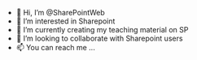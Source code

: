 - 👋 Hi, I’m @SharePointWeb
- 👀 I’m interested in Sharepoint 
- 🌱 I’m currently creating my teaching material on SP
- 💞️ I’m looking to collaborate with Sharepoint users 
- 📫 You can reach me ...

<!---
SharePointWeb/SharePointWeb is a ✨ special ✨ repository because its `README.md` (this file) appears on your GitHub profile.
You can click the Preview link to take a look at your changes.
--->
